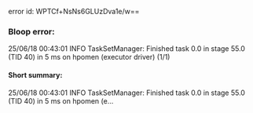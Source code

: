 error id: WPTCf+NsNs6GLUzDva1e/w==
### Bloop error:

25/06/18 00:43:01 INFO TaskSetManager: Finished task 0.0 in stage 55.0 (TID 40) in 5 ms on hpomen (executor driver) (1/1)
#### Short summary: 

25/06/18 00:43:01 INFO TaskSetManager: Finished task 0.0 in stage 55.0 (TID 40) in 5 ms on hpomen (e...